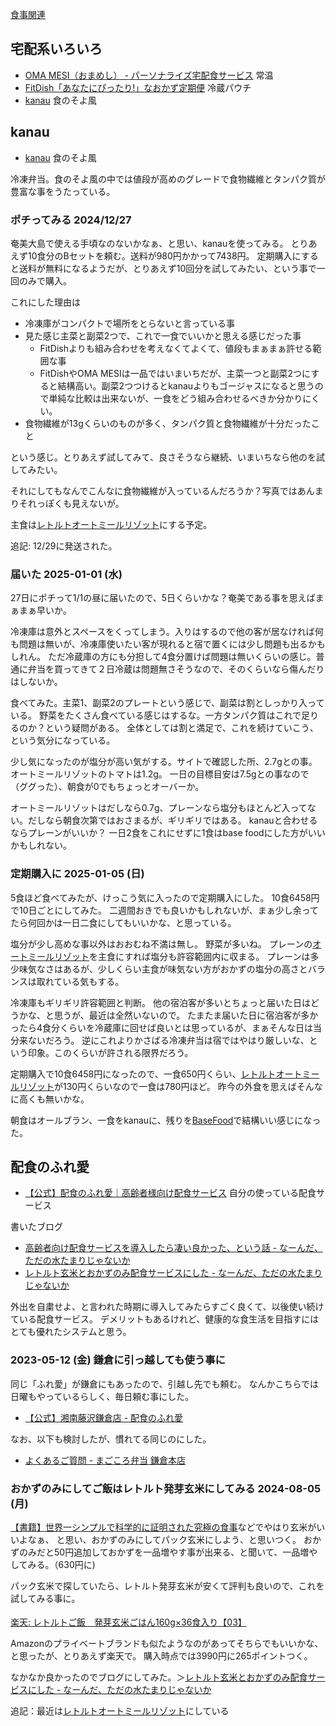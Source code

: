[食事関連](%E9%A3%9F%E4%BA%8B%E9%96%A2%E9%80%A3)

## 宅配系いろいろ

- [OMA MESI（おまめし） - パーソナライズ宅配食サービス](https://omamesi.jp/) 常温
- [FitDish「あなたにぴったり!」なおかず定期便](https://www.fitdish.jp/) 冷蔵パウチ
- [kanau](https://shokunosoyokaze.com/shop/pages/kanau.aspx) 食のそよ風

## kanau

- [kanau](https://shokunosoyokaze.com/shop/pages/kanau.aspx) 食のそよ風

冷凍弁当。食のそよ風の中では値段が高めのグレードで食物繊維とタンパク質が豊富な事をうたっている。

### ポチってみる 2024/12/27

奄美大島で使える手頃なのないかなぁ、と思い、kanauを使ってみる。
とりあえず10食分のBセットを頼む。送料が980円かかって7438円。
定期購入にすると送料が無料になるようだが、とりあえず10回分を試してみたい、という事で一回のみで購入。

これにした理由は

- 冷凍庫がコンパクトで場所をとらないと言っている事
- 見た感じ主菜と副菜2つで、これで一食でいいかと思える感じだった事
   - FitDishよりも組み合わせを考えなくてよくて、値段もまぁまぁ許せる範囲な事
   - FitDishやOMA MESIは一品ではいまいちだが、主菜一つと副菜2つにすると結構高い。副菜2つつけるとkanauよりもゴージャスになると思うので単純な比較は出来ないが、一食をどう組み合わせるべきか分かりにくい。
- 食物繊維が13gくらいのものが多く、タンパク質と食物繊維が十分だったこと

という感じ。とりあえず試してみて、良さそうなら継続、いまいちなら他のを試してみたい。

それにしてもなんでこんなに食物繊維が入っているんだろうか？写真ではあんまりそれっぽくも見えないが。

主食は[レトルトオートミールリゾット](%E3%83%AC%E3%83%88%E3%83%AB%E3%83%88%E3%82%AA%E3%83%BC%E3%83%88%E3%83%9F%E3%83%BC%E3%83%AB%E3%83%AA%E3%82%BE%E3%83%83%E3%83%88)にする予定。

追記: 12/29に発送された。

### 届いた 2025-01-01 (水)

27日にポチって1/1の昼に届いたので、5日くらいかな？奄美である事を思えばまぁまぁ早いか。

冷凍庫は意外とスペースをくってしまう。入りはするので他の客が居なければ何も問題は無いが、冷凍庫使いたい客が現れると宿で置くには少し問題も出るかもしれん。
ただ冷蔵庫の方にも分担して4食分置けば問題は無いくらいの感じ。普通に弁当を買ってきて２日冷蔵は問題無さそうなので、そのくらいなら傷んだりはしないか。

食べてみた。主菜1、副菜2のプレートという感じで、副菜は割としっかり入っている。
野菜をたくさん食べている感じはするな。一方タンパク質はこれで足りるのか？という疑問がある。
全体としては割と満足で、これを続けていこう、という気分になっている。

少し気になったのが塩分が高い気がする。サイトで確認した所、2.7gとの事。オートミールリゾットのトマトは1.2g。
一日の目標目安は7.5gとの事なので（ググった）、朝食が0でもちょっとオーバーか。

オートミールリゾットはだしなら0.7g、プレーンなら塩分もほとんど入ってない。だしなら朝食次第ではおさまるが、ギリギリではある。
kanauと合わせるならプレーンがいいか？
一日2食をこれにせずに1食はbase foodにした方がいいかもしれない。

### 定期購入に 2025-01-05 (日)

5食ほど食べてみたが、けっこう気に入ったので定期購入にした。
10食6458円で10日ごとにしてみた。
二週間おきでも良いかもしれないが、まぁ少し余ってたら何回かは一日二食にしてもいいかな、と思っている。

塩分が少し高めな事以外はおおむね不満は無し。
野菜が多いね。
プレーンの[オートミールリゾット](%E3%82%AA%E3%83%BC%E3%83%88%E3%83%9F%E3%83%BC%E3%83%AB%E3%83%AA%E3%82%BE%E3%83%83%E3%83%88)を主食にすれば塩分も許容範囲内に収まる。
プレーンは多少味気なさはあるが、少しくらい主食が味気ない方がおかずの塩分の高さとバランスは取れている気もする。

冷凍庫もギリギリ許容範囲と判断。
他の宿泊客が多いとちょっと届いた日はどうかな、と思うが、最近は全然いないので。
たまたま届いた日に宿泊客が多かったら4食分くらいを冷蔵庫に回せば良いとは思っているが、まぁそんな日は当分来ないだろう。
逆にこれよりかさばる冷凍弁当は宿ではやはり厳しいな、という印象。このくらいが許される限界だろう。

定期購入で10食6458円になったので、一食650円くらい、[レトルトオートミールリゾット](%E3%83%AC%E3%83%88%E3%83%AB%E3%83%88%E3%82%AA%E3%83%BC%E3%83%88%E3%83%9F%E3%83%BC%E3%83%AB%E3%83%AA%E3%82%BE%E3%83%83%E3%83%88)が130円くらいなので一食は780円ほど。
昨今の外食を思えばそんなに高くも無いかな。

朝食はオールブラン、一食をkanauに、残りを[BaseFood](BaseFood)で結構いい感じになった。

## 配食のふれ愛

- [【公式】配食のふれ愛｜高齢者様向け配食サービス](https://www.h-fureai.com/) 自分の使っている配食サービス

書いたブログ

- [高齢者向け配食サービスを導入したら凄い良かった、という話 - なーんだ、ただの水たまりじゃないか](https://karino2.github.io/2021/02/13/home_food_deli.html)
- [レトルト玄米とおかずのみ配食サービスにした - なーんだ、ただの水たまりじゃないか](https://karino2.github.io/2024/08/09/retort_genmai_and_food_deli.html)

外出を自粛せよ、と言われた時期に導入してみたらすごく良くて、以後使い続けている配食サービス。
デメリットもあるけれど、健康的な食生活を目指すにはとても優れたシステムと思う。

### 2023-05-12 (金) 鎌倉に引っ越しても使う事に

同じ「ふれ愛」が鎌倉にもあったので、引越し先でも頼む。
なんかこちらでは日曜もやっているらしく、毎日頼む事にした。

- [【公式】湘南藤沢鎌倉店 - 配食のふれ愛](https://www.h-fureai.com/shop/kanto/%E6%B9%98%E5%8D%97%E8%97%A4%E6%B2%A2%E9%8E%8C%E5%80%89%E5%BA%97.html)

なお、以下も検討したが、慣れてる同じのにした。

- [よくあるご質問 - まごころ弁当 鎌倉本店](https://magokoro-kamakura.com/faq/)

### おかずのみにしてご飯はレトルト発芽玄米にしてみる 2024-08-05 (月)

[【書籍】世界一シンプルで科学的に証明された究極の食事](%E3%80%90%E6%9B%B8%E7%B1%8D%E3%80%91%E4%B8%96%E7%95%8C%E4%B8%80%E3%82%B7%E3%83%B3%E3%83%97%E3%83%AB%E3%81%A7%E7%A7%91%E5%AD%A6%E7%9A%84%E3%81%AB%E8%A8%BC%E6%98%8E%E3%81%95%E3%82%8C%E3%81%9F%E7%A9%B6%E6%A5%B5%E3%81%AE%E9%A3%9F%E4%BA%8B)などでやはり玄米がいいよなぁ、
と思い、おかずのみにしてパック玄米にしよう、と思いつく。
おかずのみだと50円追加しておかずを一品増やす事が出来る、と聞いて、一品増やしてみる。（630円に)

パック玄米で探していたら、レトルト発芽玄米が安くて評判も良いので、これを試してみる事に。

<a href="https://hb.afl.rakuten.co.jp/ichiba/3e90b021.5028c8fa.3e90b022.be83f001/?pc=https%3A%2F%2Fitem.rakuten.co.jp%2Fyamatane%2F10000078%2F&link_type=pict&ut=eyJwYWdlIjoiaXRlbSIsInR5cGUiOiJwaWN0Iiwic2l6ZSI6IjI0MHgyNDAiLCJuYW0iOjEsIm5hbXAiOiJyaWdodCIsImNvbSI6MSwiY29tcCI6ImRvd24iLCJwcmljZSI6MSwiYm9yIjoxLCJjb2wiOjEsImJidG4iOjEsInByb2QiOjAsImFtcCI6ZmFsc2V9" target="_blank" rel="nofollow sponsored noopener" style="word-wrap:break-word;"><img src="https://hbb.afl.rakuten.co.jp/hgb/3e90b021.5028c8fa.3e90b022.be83f001/?me_id=1308289&item_id=10000078&pc=https%3A%2F%2Fthumbnail.image.rakuten.co.jp%2F%400_mall%2Fyamatane%2Fcabinet%2F04875641%2F06750788%2F10000078_240307_thum.jpg%3F_ex%3D240x240&s=240x240&t=pict" border="0" style="margin:2px" alt="" title=""><br>
楽天: レトルトご飯　発芽玄米ごはん160g×36食入り【03】</a>

Amazonのプライベートブランドも似たようなのがあってそちらでもいいかな、と思ったが、とりあえず楽天で。
購入時点では3990円に265ポイントつく。

なかなか良かったのでブログにしてみた。＞[レトルト玄米とおかずのみ配食サービスにした - なーんだ、ただの水たまりじゃないか](https://karino2.github.io/2024/08/09/retort_genmai_and_food_deli.html)

追記：最近は[レトルトオートミールリゾット](%E3%83%AC%E3%83%88%E3%83%AB%E3%83%88%E3%82%AA%E3%83%BC%E3%83%88%E3%83%9F%E3%83%BC%E3%83%AB%E3%83%AA%E3%82%BE%E3%83%83%E3%83%88)にしている